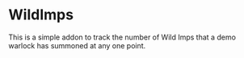 # WildImps

This is a simple addon to track the number of Wild Imps that a demo warlock has summoned at any one point.
